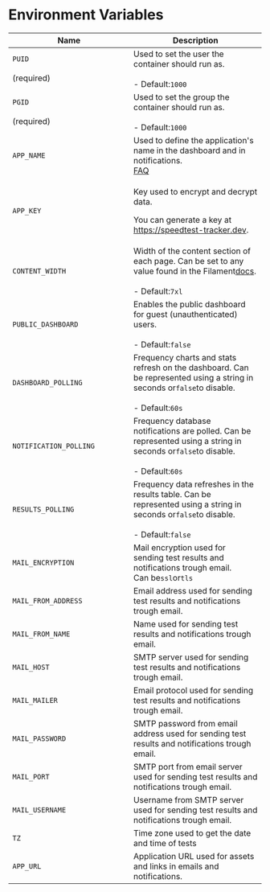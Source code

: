 # Environment Variables

<table><thead><tr><th width="225">Name</th><th>Description</th></tr></thead><tbody><tr><td><code>PUID</code><br><br>(required)</td><td>Used to set the user the container should run as.<br><br>- Default:<code>1000</code></td></tr><tr><td><code>PGID</code><br><br>(required)</td><td>Used to set the group the container should run as.<br><br>- Default:<code>1000</code></td></tr><tr><td><code>APP_NAME</code></td><td>Used to define the application's name in the dashboard and in notifications.<br><a href="../help/faqs.md#i-get-a-warning-on-container-start-up-that-the-app_key-is-missing">FAQ</a></td></tr><tr><td><code>APP_KEY</code></td><td><p>Key used to encrypt and decrypt data. </p><p></p><p>You can generate a key at <a href="https://speedtest-tracker.dev">https://speedtest-tracker.dev</a>.</p></td></tr><tr><td><code>CONTENT_WIDTH</code></td><td>Width of the content section of each page. Can be set to any value found in the Filament<a href="https://filamentphp.com/docs/3.x/panels/configuration#customizing-the-maximum-content-width">docs</a>.<br><br>- Default:<code>7xl</code></td></tr><tr><td><code>PUBLIC_DASHBOARD</code></td><td>Enables the public dashboard for guest (unauthenticated) users.<br><br>- Default:<code>false</code></td></tr><tr><td><code>DASHBOARD_POLLING</code></td><td>Frequency charts and stats refresh on the dashboard. Can be represented using a string in seconds or<code>false</code>to disable.<br><br>- Default:<code>60s</code></td></tr><tr><td><code>NOTIFICATION_POLLING</code></td><td>Frequency database notifications are polled. Can be represented using a string in seconds or<code>false</code>to disable.<br><br>- Default:<code>60s</code></td></tr><tr><td><code>RESULTS_POLLING</code></td><td>Frequency data refreshes in the results table. Can be represented using a string in seconds or<code>false</code>to disable.<br><br>- Default:<code>false</code></td></tr><tr><td><code>MAIL_ENCRYPTION</code></td><td>Mail encryption used for sending test results and notifications trough email.<br>Can be<code>ssl</code>or<code>tls</code><br></td></tr><tr><td><code>MAIL_FROM_ADDRESS</code></td><td>Email address used for sending test results and notifications trough email.</td></tr><tr><td><code>MAIL_FROM_NAME</code></td><td>Name used for sending test results and notifications trough email.</td></tr><tr><td><code>MAIL_HOST</code></td><td>SMTP server used for sending test results and notifications trough email.</td></tr><tr><td><code>MAIL_MAILER</code></td><td>Email protocol used for sending test results and notifications trough email.</td></tr><tr><td><code>MAIL_PASSWORD</code></td><td>SMTP password from email address used for sending test results and notifications trough email.</td></tr><tr><td><code>MAIL_PORT</code></td><td>SMTP port from email server used for sending test results and notifications trough email.</td></tr><tr><td><code>MAIL_USERNAME</code></td><td>Username from SMTP server used for sending test results and notifications trough email.</td></tr><tr><td><code>TZ</code></td><td>Time zone used to get the date and time of tests</td></tr><tr><td><code>APP_URL</code></td><td>Application URL used for assets and links in emails and notifications.</td></tr></tbody></table>
